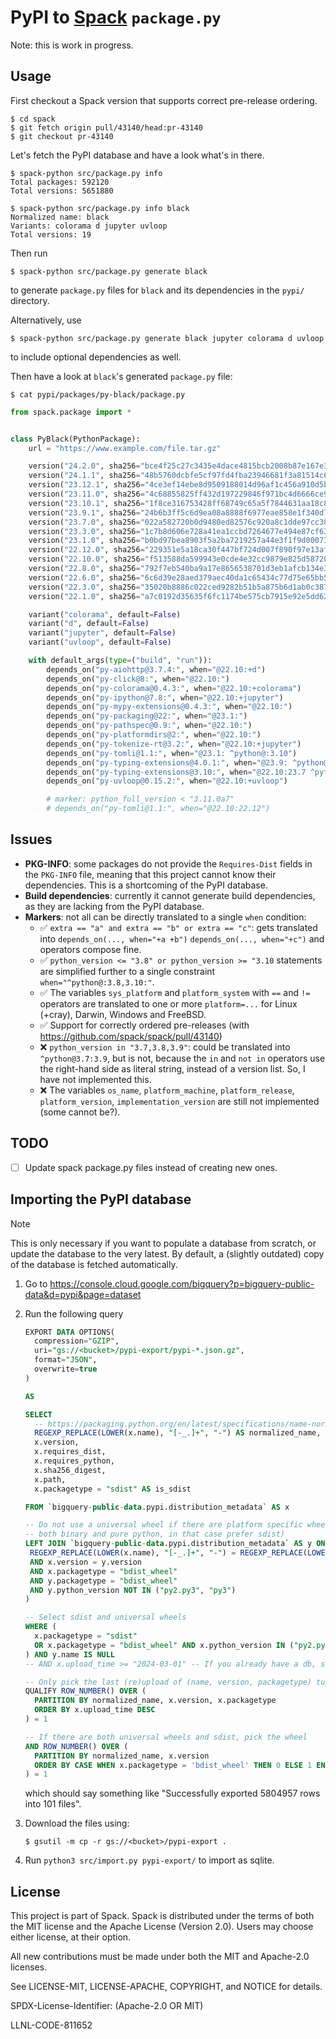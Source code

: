 # PyPI to [Spack](https://www.github.com/spack/spack) `package.py`

Note: this is work in progress.

## Usage

First checkout a Spack version that supports correct pre-release ordering.

```console
$ cd spack
$ git fetch origin pull/43140/head:pr-43140
$ git checkout pr-43140
```

Let's fetch the PyPI database and have a look what's in there.

```console
$ spack-python src/package.py info
Total packages: 592120
Total versions: 5651880

$ spack-python src/package.py info black
Normalized name: black
Variants: colorama d jupyter uvloop
Total versions: 19
```

Then run

```console
$ spack-python src/package.py generate black
```

to generate `package.py` files for `black` and its dependencies in the `pypi/` directory.

Alternatively, use

```
$ spack-python src/package.py generate black jupyter colorama d uvloop
```

to include optional dependencies as well.

Then have a look at `black`'s generated `package.py` file:

```console
$ cat pypi/packages/py-black/package.py
```

```python
from spack.package import *


class PyBlack(PythonPackage):
    url = "https://www.example.com/file.tar.gz"

    version("24.2.0", sha256="bce4f25c27c3435e4dace4815bcb2008b87e167e3bf4ee47ccdc5ce906eb4894")  # sdist
    version("24.1.1", sha256="48b5760dcbfe5cf97fd4fba23946681f3a81514c6ab8a45b50da67ac8fbc6c7b")  # sdist
    version("23.12.1", sha256="4ce3ef14ebe8d9509188014d96af1c456a910d5b5cbf434a09fef7e024b3d0d5")  # sdist
    version("23.11.0", sha256="4c68855825ff432d197229846f971bc4d6666ce90492e5b02013bcaca4d9ab05")  # sdist
    version("23.10.1", sha256="1f8ce316753428ff68749c65a5f7844631aa18c8679dfd3ca9dc1a289979c258")  # sdist
    version("23.9.1", sha256="24b6b3ff5c6d9ea08a8888f6977eae858e1f340d7260cf56d70a49823236b62d")  # sdist
    version("23.7.0", sha256="022a582720b0d9480ed82576c920a8c1dde97cc38ff11d8d8859b3bd6ca9eedb")  # sdist
    version("23.3.0", sha256="1c7b8d606e728a41ea1ccbd7264677e494e87cf630e399262ced92d4a8dac940")  # sdist
    version("23.1.0", sha256="b0bd97bea8903f5a2ba7219257a44e3f1f9d00073d6cc1add68f0beec69692ac")  # sdist
    version("22.12.0", sha256="229351e5a18ca30f447bf724d007f890f97e13af070bb6ad4c0a441cd7596a2f")  # sdist
    version("22.10.0", sha256="f513588da599943e0cde4e32cc9879e825d58720d6557062d1098c5ad80080e1")  # sdist
    version("22.8.0", sha256="792f7eb540ba9a17e8656538701d3eb1afcb134e3b45b71f20b25c77a8db7e6e")  # sdist
    version("22.6.0", sha256="6c6d39e28aed379aec40da1c65434c77d75e65bb59a1e1c283de545fb4e7c6c9")  # sdist
    version("22.3.0", sha256="35020b8886c022ced9282b51b5a875b6d1ab0c387b31a065b84db7c33085ca79")  # sdist
    version("22.1.0", sha256="a7c0192d35635f6fc1174be575cb7915e92e5dd629ee79fdaf0dcfa41a80afb5")  # sdist

    variant("colorama", default=False)
    variant("d", default=False)
    variant("jupyter", default=False)
    variant("uvloop", default=False)

    with default_args(type=("build", "run")):
        depends_on("py-aiohttp@3.7.4:", when="@22.10:+d")
        depends_on("py-click@8:", when="@22.10:")
        depends_on("py-colorama@0.4.3:", when="@22.10:+colorama")
        depends_on("py-ipython@7.8:", when="@22.10:+jupyter")
        depends_on("py-mypy-extensions@0.4.3:", when="@22.10:")
        depends_on("py-packaging@22:", when="@23.1:")
        depends_on("py-pathspec@0.9:", when="@22.10:")
        depends_on("py-platformdirs@2:", when="@22.10:")
        depends_on("py-tokenize-rt@3.2:", when="@22.10:+jupyter")
        depends_on("py-tomli@1.1:", when="@23.1: ^python@:3.10")
        depends_on("py-typing-extensions@4.0.1:", when="@23.9: ^python@:3.10")
        depends_on("py-typing-extensions@3.10:", when="@22.10:23.7 ^python@:3.9")
        depends_on("py-uvloop@0.15.2:", when="@22.10:+uvloop")

        # marker: python_full_version < "3.11.0a7"
        # depends_on("py-tomli@1.1:", when="@22.10:22.12")


```

## Issues

- **PKG-INFO**: some packages do not provide the `Requires-Dist` fields in the `PKG-INFO` file,
  meaning that this project cannot know their dependencies. This is a shortcoming of the PyPI
  database.
- **Build dependencies**: currently it cannot generate build dependencies, as they are lacking
  from the PyPI database.
- **Markers**: not all can be directly translated to a single `when` condition:
  - ✅ `extra == "a" and extra == "b" or extra == "c"`: gets translated into 
    `depends_on(..., when="+a +b")` `depends_on(..., when="+c")` and operators compose fine.
  - ✅ `python_version <= "3.8" or python_version >= "3.10` statements are simplified further
    to a single constraint `when="^python@:3.8,3.10:"`.
  - ✅ The variables `sys_platform` and `platform_system` with `==` and `!=` operators are
    translated to one or more `platform=...` for Linux (+cray), Darwin, Windows and FreeBSD.
  - ✅ Support for correctly ordered pre-releases (with https://github.com/spack/spack/pull/43140)
  - ❌ `python_version in "3.7,3.8,3.9"`: could be translated into `^python@3.7:3.9`, but is not,
    because the `in` and `not in` operators use the right-hand side as literal string, instead of
    a version list. So, I have not implemented this.
  - ❌ The variables `os_name`, `platform_machine`, `platform_release`, `platform_version`,
  `implementation_version` are still not implemented (some cannot be?).

## TODO

- [ ] Update spack package.py files instead of creating new ones.

## Importing the PyPI database

> [!NOTE]  
> This is only necessary if you want to populate a database from scratch, or update the database
> to the very latest. By default, a (slightly outdated) copy of the database is fetched
> automatically.

1. Go to https://console.cloud.google.com/bigquery?p=bigquery-public-data&d=pypi&page=dataset
2. Run the following query

   ```sql
   EXPORT DATA OPTIONS(
     compression="GZIP",
     uri="gs://<bucket>/pypi-export/pypi-*.json.gz",
     format="JSON",
     overwrite=true
   )

   AS

   SELECT
     -- https://packaging.python.org/en/latest/specifications/name-normalization/
     REGEXP_REPLACE(LOWER(x.name), "[-_.]+", "-") AS normalized_name,
     x.version,
     x.requires_dist,
     x.requires_python,
     x.sha256_digest,
     x.path,
     x.packagetype = "sdist" AS is_sdist

   FROM `bigquery-public-data.pypi.distribution_metadata` AS x

   -- Do not use a universal wheel if there are platform specific wheels (e.g. black can be built
   -- both binary and pure python, in that case prefer sdist)
   LEFT JOIN `bigquery-public-data.pypi.distribution_metadata` AS y ON (
    REGEXP_REPLACE(LOWER(x.name), "[-_.]+", "-") = REGEXP_REPLACE(LOWER(y.name), "[-_.]+", "-")
    AND x.version = y.version
    AND x.packagetype = "bdist_wheel"
    AND y.packagetype = "bdist_wheel"
    AND y.python_version NOT IN ("py2.py3", "py3")
   )

   -- Select sdist and universal wheels
   WHERE (
     x.packagetype = "sdist"
     OR x.packagetype = "bdist_wheel" AND x.python_version IN ("py2.py3", "py3")
   ) AND y.name IS NULL
   -- AND x.upload_time >= "2024-03-01" -- If you already have a db, set this to last time fetched

   -- Only pick the last (re)upload of (name, version, packagetype) tuples
   QUALIFY ROW_NUMBER() OVER (
     PARTITION BY normalized_name, x.version, x.packagetype
     ORDER BY x.upload_time DESC
   ) = 1

   -- If there are both universal wheels and sdist, pick the wheel
   AND ROW_NUMBER() OVER (
     PARTITION BY normalized_name, x.version
     ORDER BY CASE WHEN x.packagetype = 'bdist_wheel' THEN 0 ELSE 1 END
   ) = 1
   ```
   which should say something like "Successfully exported 5804957 rows into 101 files".
3. Download the files using:
   ```console
   $ gsutil -m cp -r gs://<bucket>/pypi-export .
   ```
4. Run `python3 src/import.py pypi-export/` to import as sqlite.

## License

This project is part of Spack. Spack is distributed under the terms of both the
MIT license and the Apache License (Version 2.0). Users may choose either
license, at their option.

All new contributions must be made under both the MIT and Apache-2.0 licenses.

See LICENSE-MIT, LICENSE-APACHE, COPYRIGHT, and NOTICE for details.

SPDX-License-Identifier: (Apache-2.0 OR MIT)

LLNL-CODE-811652
